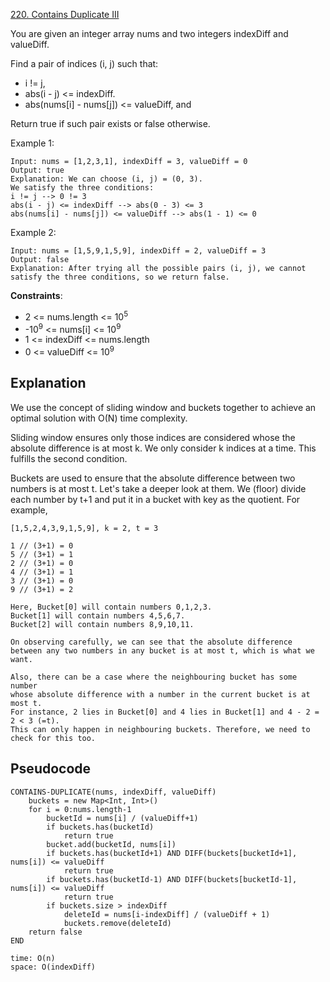 [220. Contains Duplicate III](https://leetcode.com/problems/contains-duplicate-iii/description/)

You are given an integer array nums and two integers indexDiff and valueDiff.

Find a pair of indices (i, j) such that:

-   i != j,
-   abs(i - j) <= indexDiff.
-   abs(nums[i] - nums[j]) <= valueDiff, and

Return true if such pair exists or false otherwise.

Example 1:

```
Input: nums = [1,2,3,1], indexDiff = 3, valueDiff = 0
Output: true
Explanation: We can choose (i, j) = (0, 3).
We satisfy the three conditions:
i != j --> 0 != 3
abs(i - j) <= indexDiff --> abs(0 - 3) <= 3
abs(nums[i] - nums[j]) <= valueDiff --> abs(1 - 1) <= 0
```

Example 2:

```
Input: nums = [1,5,9,1,5,9], indexDiff = 2, valueDiff = 3
Output: false
Explanation: After trying all the possible pairs (i, j), we cannot satisfy the three conditions, so we return false.
```

**Constraints**:

-   2 <= nums.length <= 10<sup>5</sup>
-   -10<sup>9</sup> <= nums[i] <= 10<sup>9</sup>
-   1 <= indexDiff <= nums.length
-   0 <= valueDiff <= 10<sup>9</sup>

## Explanation

We use the concept of sliding window and buckets together to achieve an optimal solution with O(N) time complexity.

Sliding window ensures only those indices are considered whose the absolute difference is at most k. We only consider k indices at a time. This fulfills the second condition.

Buckets are used to ensure that the absolute difference between two numbers is at most t. Let's take a deeper look at them.
We (floor) divide each number by t+1 and put it in a bucket with key as the quotient.
For example,

```
[1,5,2,4,3,9,1,5,9], k = 2, t = 3

1 // (3+1) = 0
5 // (3+1) = 1
2 // (3+1) = 0
4 // (3+1) = 1
3 // (3+1) = 0
9 // (3+1) = 2

Here, Bucket[0] will contain numbers 0,1,2,3.
Bucket[1] will contain numbers 4,5,6,7.
Bucket[2] will contain numbers 8,9,10,11.

On observing carefully, we can see that the absolute difference
between any two numbers in any bucket is at most t, which is what we want.

Also, there can be a case where the neighbouring bucket has some number
whose absolute difference with a number in the current bucket is at most t.
For instance, 2 lies in Bucket[0] and 4 lies in Bucket[1] and 4 - 2 = 2 < 3 (=t).
This can only happen in neighbouring buckets. Therefore, we need to check for this too.
```

## Pseudocode

```
CONTAINS-DUPLICATE(nums, indexDiff, valueDiff)
    buckets = new Map<Int, Int>()
    for i = 0:nums.length-1
        bucketId = nums[i] / (valueDiff+1)
        if buckets.has(bucketId)
            return true
        bucket.add(bucketId, nums[i])
        if buckets.has(bucketId+1) AND DIFF(buckets[bucketId+1], nums[i]) <= valueDiff
            return true
        if buckets.has(bucketId-1) AND DIFF(buckets[bucketId-1], nums[i]) <= valueDiff
            return true
        if buckets.size > indexDiff
            deleteId = nums[i-indexDiff] / (valueDiff + 1)
            buckets.remove(deleteId)
    return false
END

time: O(n)
space: O(indexDiff)
```
